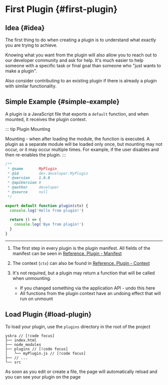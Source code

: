 # First Plugin {#first-plugin}

## Idea {#idea}

The first thing to do when creating a plugin is to understand what exactly you are trying to achieve.

Knowing what you want from the plugin will also allow you to reach out to our developer community and ask for help. It's much easier to help someone with a specific task or final goal than someone who "just wants to make a plugin".

Also consider contributing to an existing plugin if there is already a plugin with similar functionality.

## Simple Example {#simple-example}

A plugin is a JavaScript file that exports a `default` function, and when mounted, it receives the plugin context.

::: tip Plugin Mounting

Mounting - when after loading the module, the function is executed. A plugin as a separate module will be loaded only once, but mounting may not occur, or it may occur multiple times.
For example, if the user disables and then re-enables the plugin.
:::

```js :line-numbers
/**
 * @name       MyPlugin
 * @id         dev.developer.MyPlugin
 * @version    1.0.0
 * @apiVersion 0
 * @author     developer
 * @source     null
 */

export default function plugin(ctx) {
  console.log('Hello from plugin!')
  
  return () => {
    console.log('Bye from plugin!')
  }
}
```

---

1. The first step in every plugin is the plugin manifest. All fields of the manifest can be seen in [Reference. Plugin - Manifest](../../reference/plugin-manifest.md)

2. The context (`ctx`) can also be found in [Reference. Plugin - Context](../../reference/plugin-context.md)

3. It's not required, but a plugin may return a function that will be called when unmounting.
   - If you changed something via the application API - undo this here
   - All functions from the plugin context have an undoing effect that will run on unmount

## Load Plugin {#load-plugin}

To load your plugin, use the `plugins` directory in the root of the project

```console
yskra // [!code focus]
├── index.html
├── node_modules
├── plugins // [!code focus]
│   └── myPlugin.js // [!code focus]
├── // ...
└── src
```

As soon as you edit or create a file, the page will automatically reload and you can see your plugin on the page <ExternalLink href="http://localhost:8930/settings/plugins" />
